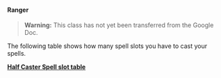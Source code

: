#### Ranger

> **Warning:**
> This class has not yet been transferred from the Google Doc.

The following table shows how many spell slots you have to cast your spells.

[**Half Caster Spell slot table**](../Half_Caster_Spellslot_table.md)
